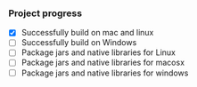 ### Project progress

- [x] Successfully build on mac and linux
- [ ] Successfully build on Windows
- [ ] Package jars and native libraries for Linux
- [ ] Package jars and native libraries for macosx
- [ ] Package jars and native libraries for windows
